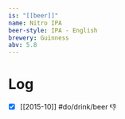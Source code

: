```yaml
---
is: "[[beer]]"
name: Nitro IPA
beer-style: IPA - English
brewery: Guinness
abv: 5.8
---
```

# Log
- [x] [[2015-10]] #do/drink/beer 👎
